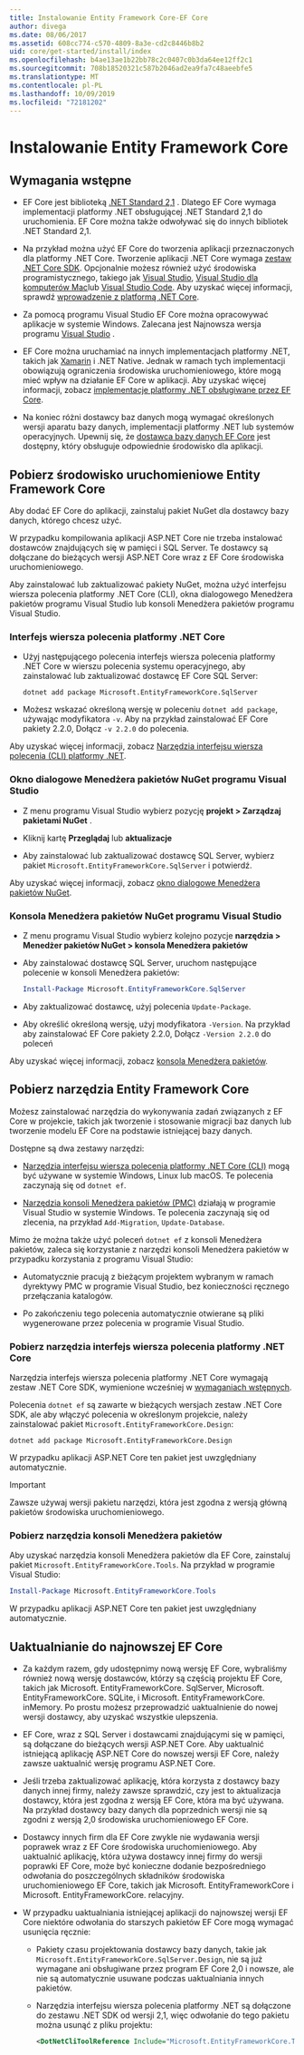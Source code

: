 ```yaml
---
title: Instalowanie Entity Framework Core-EF Core
author: divega
ms.date: 08/06/2017
ms.assetid: 608cc774-c570-4809-8a3e-cd2c8446b8b2
uid: core/get-started/install/index
ms.openlocfilehash: b4ae13ae1b22bb78c2c0407c0b3da64ee12ff2c1
ms.sourcegitcommit: 708b18520321c587b2046ad2ea9fa7c48aeebfe5
ms.translationtype: MT
ms.contentlocale: pl-PL
ms.lasthandoff: 10/09/2019
ms.locfileid: "72181202"
---
```

# <a name="installing-entity-framework-core"></a>Instalowanie Entity Framework Core

## <a name="prerequisites"></a>Wymagania wstępne

* EF Core jest biblioteką [.NET Standard 2,1](/dotnet/standard/net-standard) . Dlatego EF Core wymaga implementacji platformy .NET obsługującej .NET Standard 2,1 do uruchomienia. EF Core można także odwoływać się do innych bibliotek .NET Standard 2,1. 

* Na przykład można użyć EF Core do tworzenia aplikacji przeznaczonych dla platformy .NET Core. Tworzenie aplikacji .NET Core wymaga [zestaw .NET Core SDK](https://dotnet.microsoft.com/download). Opcjonalnie możesz również użyć środowiska programistycznego, takiego jak [Visual Studio](https://visualstudio.microsoft.com/vs), [Visual Studio dla komputerów Mac](https://visualstudio.microsoft.com/vs/mac)lub [Visual Studio Code](https://code.visualstudio.com). Aby uzyskać więcej informacji, sprawdź [wprowadzenie z platformą .NET Core](/dotnet/core/get-started).

* Za pomocą programu Visual Studio EF Core można opracowywać aplikacje w systemie Windows. Zalecana jest Najnowsza wersja programu [Visual Studio](https://visualstudio.microsoft.com/vs) .

* EF Core można uruchamiać na innych implementacjach platformy .NET, takich jak [Xamarin](https://dotnet.microsoft.com/apps/xamarin) i .NET Native. Jednak w ramach tych implementacji obowiązują ograniczenia środowiska uruchomieniowego, które mogą mieć wpływ na działanie EF Core w aplikacji. Aby uzyskać więcej informacji, zobacz [implementacje platformy .NET obsługiwane przez EF Core](xref:core/platforms/index).

* Na koniec różni dostawcy baz danych mogą wymagać określonych wersji aparatu bazy danych, implementacji platformy .NET lub systemów operacyjnych. Upewnij się, że [dostawca bazy danych EF Core](xref:core/providers/index) jest dostępny, który obsługuje odpowiednie środowisko dla aplikacji.

## <a name="get-the-entity-framework-core-runtime"></a>Pobierz środowisko uruchomieniowe Entity Framework Core

Aby dodać EF Core do aplikacji, zainstaluj pakiet NuGet dla dostawcy bazy danych, którego chcesz użyć.

W przypadku kompilowania aplikacji ASP.NET Core nie trzeba instalować dostawców znajdujących się w pamięci i SQL Server. Te dostawcy są dołączane do bieżących wersji ASP.NET Core wraz z EF Core środowiska uruchomieniowego.  

Aby zainstalować lub zaktualizować pakiety NuGet, można użyć interfejsu wiersza polecenia platformy .NET Core (CLI), okna dialogowego Menedżera pakietów programu Visual Studio lub konsoli Menedżera pakietów programu Visual Studio.

### <a name="net-core-cli"></a>Interfejs wiersza polecenia platformy .NET Core

* Użyj następującego polecenia interfejs wiersza polecenia platformy .NET Core w wierszu polecenia systemu operacyjnego, aby zainstalować lub zaktualizować dostawcę EF Core SQL Server:

  ``` Console
  dotnet add package Microsoft.EntityFrameworkCore.SqlServer
  ```

* Możesz wskazać określoną wersję w poleceniu `dotnet add package`, używając modyfikatora `-v`. Aby na przykład zainstalować EF Core pakiety 2.2.0, Dołącz `-v 2.2.0` do polecenia.

Aby uzyskać więcej informacji, zobacz [Narzędzia interfejsu wiersza polecenia (CLI) platformy .NET](/dotnet/core/tools/).

### <a name="visual-studio-nuget-package-manager-dialog"></a>Okno dialogowe Menedżera pakietów NuGet programu Visual Studio

* Z menu programu Visual Studio wybierz pozycję **projekt > Zarządzaj pakietami NuGet** .

* Kliknij kartę **Przeglądaj** lub **aktualizacje**

* Aby zainstalować lub zaktualizować dostawcę SQL Server, wybierz pakiet `Microsoft.EntityFrameworkCore.SqlServer` i potwierdź.

Aby uzyskać więcej informacji, zobacz [okno dialogowe Menedżera pakietów NuGet](/nuget/tools/package-manager-ui).

### <a name="visual-studio-nuget-package-manager-console"></a>Konsola Menedżera pakietów NuGet programu Visual Studio

* Z menu programu Visual Studio wybierz kolejno pozycje **narzędzia > Menedżer pakietów NuGet > konsola Menedżera pakietów**

* Aby zainstalować dostawcę SQL Server, uruchom następujące polecenie w konsoli Menedżera pakietów:

  ``` PowerShell  
  Install-Package Microsoft.EntityFrameworkCore.SqlServer
  ```
* Aby zaktualizować dostawcę, użyj polecenia `Update-Package`.

* Aby określić określoną wersję, użyj modyfikatora `-Version`. Na przykład aby zainstalować EF Core pakiety 2.2.0, Dołącz `-Version 2.2.0` do poleceń

Aby uzyskać więcej informacji, zobacz [konsola Menedżera pakietów](/nuget/tools/package-manager-console).

## <a name="get-the-entity-framework-core-tools"></a>Pobierz narzędzia Entity Framework Core

Możesz zainstalować narzędzia do wykonywania zadań związanych z EF Core w projekcie, takich jak tworzenie i stosowanie migracji baz danych lub tworzenie modelu EF Core na podstawie istniejącej bazy danych.

Dostępne są dwa zestawy narzędzi:

* [Narzędzia interfejsu wiersza polecenia platformy .NET Core (CLI)](xref:core/miscellaneous/cli/dotnet) mogą być używane w systemie Windows, Linux lub macOS. Te polecenia zaczynają się od `dotnet ef`. 

* [Narzędzia konsoli Menedżera pakietów (PMC)](xref:core/miscellaneous/cli/powershell) działają w programie Visual Studio w systemie Windows. Te polecenia zaczynają się od zlecenia, na przykład `Add-Migration`, `Update-Database`.

Mimo że można także użyć poleceń `dotnet ef` z konsoli Menedżera pakietów, zaleca się korzystanie z narzędzi konsoli Menedżera pakietów w przypadku korzystania z programu Visual Studio:

* Automatycznie pracują z bieżącym projektem wybranym w ramach dyrektywy PMC w programie Visual Studio, bez konieczności ręcznego przełączania katalogów.  

* Po zakończeniu tego polecenia automatycznie otwierane są pliki wygenerowane przez polecenia w programie Visual Studio.

<a name="cli"></a>

### <a name="get-the-net-core-cli-tools"></a>Pobierz narzędzia interfejs wiersza polecenia platformy .NET Core

Narzędzia interfejs wiersza polecenia platformy .NET Core wymagają zestaw .NET Core SDK, wymienione wcześniej w [wymaganiach wstępnych](#prerequisites).

Polecenia `dotnet ef` są zawarte w bieżących wersjach zestaw .NET Core SDK, ale aby włączyć polecenia w określonym projekcie, należy zainstalować pakiet `Microsoft.EntityFrameworkCore.Design`:

``` Console 
dotnet add package Microsoft.EntityFrameworkCore.Design 
``` 

W przypadku aplikacji ASP.NET Core ten pakiet jest uwzględniany automatycznie.

> [!IMPORTANT]      
> Zawsze używaj wersji pakietu narzędzi, która jest zgodna z wersją główną pakietów środowiska uruchomieniowego.

### <a name="get-the-package-manager-console-tools"></a>Pobierz narzędzia konsoli Menedżera pakietów

Aby uzyskać narzędzia konsoli Menedżera pakietów dla EF Core, zainstaluj pakiet `Microsoft.EntityFrameworkCore.Tools`. Na przykład w programie Visual Studio:

``` PowerShell  
Install-Package Microsoft.EntityFrameworkCore.Tools
``` 

W przypadku aplikacji ASP.NET Core ten pakiet jest uwzględniany automatycznie.

## <a name="upgrading-to-the-latest-ef-core"></a>Uaktualnianie do najnowszej EF Core

* Za każdym razem, gdy udostępnimy nową wersję EF Core, wybraliśmy również nową wersję dostawców, którzy są częścią projektu EF Core, takich jak Microsoft. EntityFrameworkCore. SqlServer, Microsoft. EntityFrameworkCore. SQLite, i Microsoft. EntityFrameworkCore. inMemory. Po prostu możesz przeprowadzić uaktualnienie do nowej wersji dostawcy, aby uzyskać wszystkie ulepszenia. 

* EF Core, wraz z SQL Server i dostawcami znajdującymi się w pamięci, są dołączane do bieżących wersji ASP.NET Core. Aby uaktualnić istniejącą aplikację ASP.NET Core do nowszej wersji EF Core, należy zawsze uaktualnić wersję programu ASP.NET Core.

* Jeśli trzeba zaktualizować aplikację, która korzysta z dostawcy bazy danych innej firmy, należy zawsze sprawdzić, czy jest to aktualizacja dostawcy, która jest zgodna z wersją EF Core, która ma być używana. Na przykład dostawcy bazy danych dla poprzednich wersji nie są zgodni z wersją 2,0 środowiska uruchomieniowego EF Core.

* Dostawcy innych firm dla EF Core zwykle nie wydawania wersji poprawek wraz z EF Core środowiska uruchomieniowego. Aby uaktualnić aplikację, która używa dostawcy innej firmy do wersji poprawki EF Core, może być konieczne dodanie bezpośredniego odwołania do poszczególnych składników środowiska uruchomieniowego EF Core, takich jak Microsoft. EntityFrameworkCore i Microsoft. EntityFrameworkCore. relacyjny.

* W przypadku uaktualniania istniejącej aplikacji do najnowszej wersji EF Core niektóre odwołania do starszych pakietów EF Core mogą wymagać usunięcia ręcznie:

  * Pakiety czasu projektowania dostawcy bazy danych, takie jak `Microsoft.EntityFrameworkCore.SqlServer.Design`, nie są już wymagane ani obsługiwane przez program EF Core 2,0 i nowsze, ale nie są automatycznie usuwane podczas uaktualniania innych pakietów.

  * Narzędzia interfejsu wiersza polecenia platformy .NET są dołączone do zestawu .NET SDK od wersji 2,1, więc odwołanie do tego pakietu można usunąć z pliku projektu:
    ```xml
    <DotNetCliToolReference Include="Microsoft.EntityFrameworkCore.Tools.DotNet" Version="2.0.0" />
    ```


